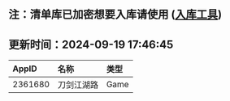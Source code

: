 ## 注：清单库已加密想要入库请使用 ([入库工具](https://github.com/BlankTMing/ManifestAutoUpdate/releases))

## 更新时间：2024-09-19 17:46:45
| AppID | 名称 | 类型  |
| :-------------------- | :----------------------------- | :----------- |
| 2361680 | 刀剑江湖路| Game |
